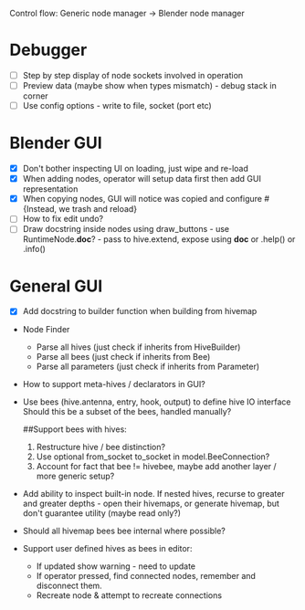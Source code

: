 Control flow: Generic node manager -> Blender node manager

# Debugger
- [ ] Step by step display of node sockets involved in operation
- [ ] Preview data (maybe show when types mismatch) - debug stack in corner
- [ ] Use config options - write to file, socket (port etc)

# Blender GUI
- [x] Don't bother inspecting UI on loading, just wipe and re-load
- [x] When adding nodes, operator will setup data first then add GUI representation
- [x] When copying nodes, GUI will notice was copied and configure #{Instead, we trash and reload}
- [ ] How to fix edit undo?
- [ ] Draw docstring inside nodes using draw_buttons - use RuntimeNode.__doc__? - pass to hive.extend, expose using __doc__ or .help() or .info()

# General GUI
- [x] Add docstring to builder function when building from hivemap

* Node Finder
    * Parse all hives (just check if inherits from HiveBuilder)
    * Parse all bees (just check if inherits from Bee)
    * Parse all parameters (just check if inherits from Parameter)

* How to support meta-hives / declarators in GUI?
* Use bees (hive.antenna, entry, hook, output) to define hive IO interface
    Should this be a subset of the bees, handled manually?

    ##Support bees with hives:
    1. Restructure hive / bee distinction?
    2. Use optional from_socket to_socket in model.BeeConnection?
    3. Account for fact that bee != hivebee, maybe add another layer / more generic setup?

* Add ability to inspect built-in node. If nested hives, recurse to greater and greater depths - open their hivemaps,
                                or generate hivemap, but don't guarantee utility (maybe read only?)

* Should all hivemap bees bee internal where possible?

* Support user defined hives as bees in editor:
  * If updated show warning - need to update
  * If operator pressed, find connected nodes, remember and disconnect them.
  * Recreate node & attempt to recreate connections
